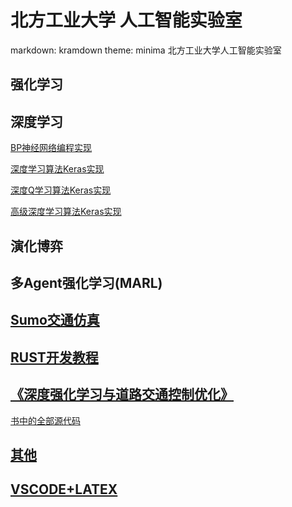 # 北方工业大学 人工智能实验室
markdown: kramdown
theme: minima
北方工业大学人工智能实验室

## 强化学习

## 深度学习

[BP神经网络编程实现](https://gitee.com/deep-marl/deepreinforcementlearning/blob/master/%E6%B7%B1%E5%BA%A6%E5%BC%BA%E5%8C%96%E5%AD%A6%E4%B9%A0/How%20to%20Code%20a%20Neural%20Network%20with%20Backpropagation.md)

[深度学习算法Keras实现](https://gitee.com/deep-marl/deepreinforcementlearning/blob/master/%E6%B7%B1%E5%BA%A6%E5%BC%BA%E5%8C%96%E5%AD%A6%E4%B9%A0/Deep%20Learning%20in%20Keras.md)

[深度Q学习算法Keras实现](https://gitee.com/deep-marl/deepreinforcementlearning/blob/master/%E6%B7%B1%E5%BA%A6%E5%BC%BA%E5%8C%96%E5%AD%A6%E4%B9%A0/Deep%20Q-Learning%20with%20Keras.md)

[高级深度学习算法Keras实现](https://gitee.com/deep-marl/deepreinforcementlearning/blob/master/%E6%B7%B1%E5%BA%A6%E5%BC%BA%E5%8C%96%E5%AD%A6%E4%B9%A0/Advanced%20Deep%20Learning%20with%20Keras%E6%91%98%E5%BD%95.md)

## 演化博弈

## 多Agent强化学习(MARL)

## [Sumo交通仿真](https://gitee.com/itsncut/trafficsimulation)

## [RUST开发教程](RUSTIntro.md)

## [《深度强化学习与道路交通控制优化》](marlintraficcontroloptimization.md)
[书中的全部源代码](marlintraficcontroloptimization.md)

## [其他](english-learning)

## [VSCODE+LATEX](vscode+LaTeX.md)

